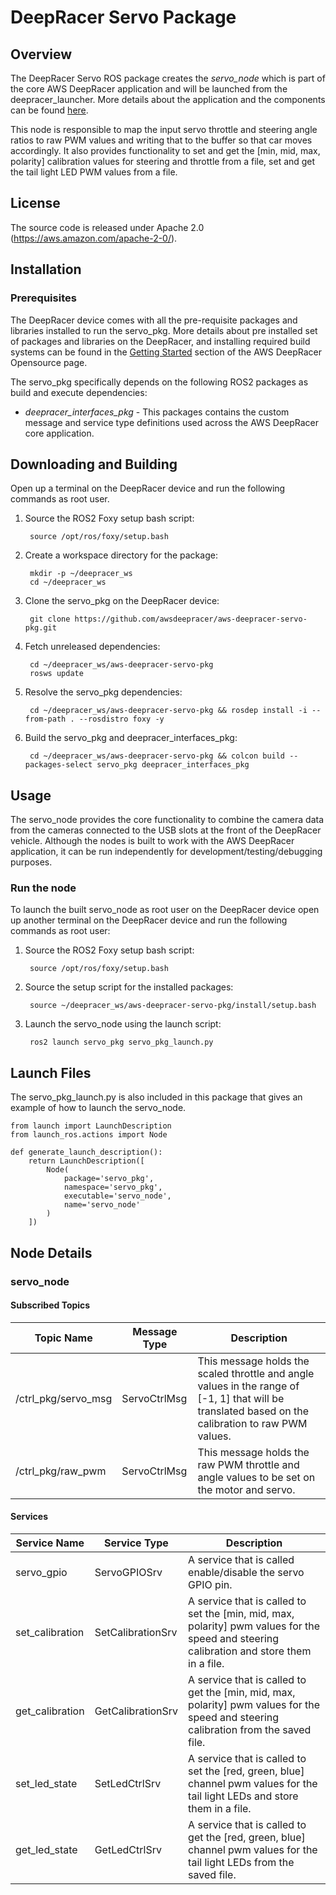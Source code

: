 # DeepRacer Servo Package

## Overview

The DeepRacer Servo ROS package creates the *servo_node* which is part of the core AWS DeepRacer application and will be launched from the deepracer_launcher. More details about the application and the components can be found [here](https://github.com/awsdeepracer/aws-deepracer-launcher).

This node is responsible to map the input servo throttle and steering angle ratios to raw PWM values and writing that to the buffer so that car moves accordingly. It also provides functionality to set and get the [min, mid, max, polarity] calibration values for steering and throttle from a file, set and get the tail light LED PWM values from a file.

## License

The source code is released under Apache 2.0 (https://aws.amazon.com/apache-2-0/).

## Installation

### Prerequisites

The DeepRacer device comes with all the pre-requisite packages and libraries installed to run the servo_pkg. More details about pre installed set of packages and libraries on the DeepRacer, and installing required build systems can be found in the [Getting Started](https://github.com/awsdeepracer/aws-deepracer-launcher/blob/main/getting-started.md) section of the AWS DeepRacer Opensource page.

The servo_pkg specifically depends on the following ROS2 packages as build and execute dependencies:

* *deepracer_interfaces_pkg* - This packages contains the custom message and service type definitions used across the AWS DeepRacer core application.

## Downloading and Building

Open up a terminal on the DeepRacer device and run the following commands as root user.

1. Source the ROS2 Foxy setup bash script:

        source /opt/ros/foxy/setup.bash 

1. Create a workspace directory for the package:

        mkdir -p ~/deepracer_ws
        cd ~/deepracer_ws

1. Clone the servo_pkg on the DeepRacer device:

        git clone https://github.com/awsdeepracer/aws-deepracer-servo-pkg.git

1. Fetch unreleased dependencies:

        cd ~/deepracer_ws/aws-deepracer-servo-pkg
        rosws update

1. Resolve the servo_pkg dependencies:

        cd ~/deepracer_ws/aws-deepracer-servo-pkg && rosdep install -i --from-path . --rosdistro foxy -y

1. Build the servo_pkg and deepracer_interfaces_pkg:

        cd ~/deepracer_ws/aws-deepracer-servo-pkg && colcon build --packages-select servo_pkg deepracer_interfaces_pkg

## Usage

The servo_node provides the core functionality to combine the camera data from the cameras connected to the USB slots at the front of the DeepRacer vehicle. Although the nodes is built to work with the AWS DeepRacer application, it can be run independently for development/testing/debugging purposes.

### Run the node

To launch the built servo_node as root user on the DeepRacer device open up another terminal on the DeepRacer device and run the following commands as root user:

1. Source the ROS2 Foxy setup bash script:

        source /opt/ros/foxy/setup.bash 

1. Source the setup script for the installed packages:

        source ~/deepracer_ws/aws-deepracer-servo-pkg/install/setup.bash

1. Launch the servo_node using the launch script:

        ros2 launch servo_pkg servo_pkg_launch.py

## Launch Files

The  servo_pkg_launch.py is also included in this package that gives an example of how to launch the servo_node.

    from launch import LaunchDescription
    from launch_ros.actions import Node

    def generate_launch_description():
        return LaunchDescription([
            Node(
                package='servo_pkg',
                namespace='servo_pkg',
                executable='servo_node',
                name='servo_node'
            )
        ])


## Node Details

### servo_node

#### Subscribed Topics

| Topic Name | Message Type | Description |
| ---------- | ------------ | ----------- |
|/ctrl_pkg/servo_msg|ServoCtrlMsg|This message holds the scaled throttle and angle values in the range of [-1, 1] that will be translated based on the calibration to raw PWM values.|
|/ctrl_pkg/raw_pwm|ServoCtrlMsg|This message holds the raw PWM throttle and angle values to be set on the motor and servo.|

#### Services

| Service Name | Service Type | Description |
| ---------- | ------------ | ----------- |
|servo_gpio|ServoGPIOSrv|A service that is called enable/disable the servo GPIO pin.|
|set_calibration|SetCalibrationSrv|A service that is called to set the [min, mid, max, polarity] pwm values for the speed and steering calibration and store them in a file.|
|get_calibration|GetCalibrationSrv|A service that is called to get the [min, mid, max, polarity] pwm values for the speed and steering calibration from the saved file.|
|set_led_state|SetLedCtrlSrv|A service that is called to set the [red, green, blue] channel pwm values for the tail light LEDs and store them in a file.|
|get_led_state|GetLedCtrlSrv|A service that is called to get the [red, green, blue] channel pwm values for the tail light LEDs from the saved file.|
